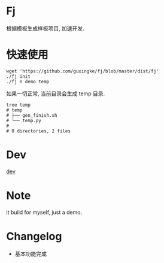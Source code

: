 # Fj
根据模板生成样板项目, 加速开发.

# 快速使用
```
wget 'https://github.com/guxingke/fj/blob/master/dist/fj'
./fj init
./fj n demo temp
```
如果一切正常, 当前目录会生成 temp 目录.
```
tree temp
# temp
# ├── gen_finish.sh
# └── temp.py
#
# 0 directories, 2 files
```

# Dev
[dev](docs/dev.md)

# Note
it build for myself, just a demo.

# Changelog
- 基本功能完成